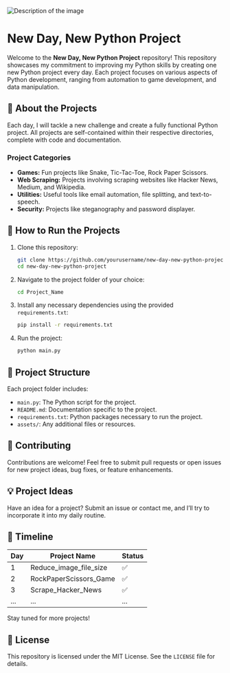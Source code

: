 <img src="https://user-images.githubusercontent.com/74038190/213910845-af37a709-8995-40d6-be59-724526e3c3d7.gif" alt="Description of the image">

# New Day, New Python Project

Welcome to the **New Day, New Python Project** repository! This repository showcases my commitment to improving my Python skills by creating one new Python project every day. Each project focuses on various aspects of Python development, ranging from automation to game development, and data manipulation.

## 🌟 About the Projects
Each day, I will tackle a new challenge and create a fully functional Python project. All projects are self-contained within their respective directories, complete with code and documentation.

### Project Categories
- **Games:** Fun projects like Snake, Tic-Tac-Toe, Rock Paper Scissors.
- **Web Scraping:** Projects involving scraping websites like Hacker News, Medium, and Wikipedia.
- **Utilities:** Useful tools like email automation, file splitting, and text-to-speech.
- **Security:** Projects like steganography and password displayer.

## 🚀 How to Run the Projects

1. Clone this repository:
    ```bash
    git clone https://github.com/yourusername/new-day-new-python-project.git
    cd new-day-new-python-project
    ```

2. Navigate to the project folder of your choice:
    ```bash
    cd Project_Name
    ```

3. Install any necessary dependencies using the provided `requirements.txt`:
    ```bash
    pip install -r requirements.txt
    ```

4. Run the project:
    ```bash
    python main.py
    ```

## 📂 Project Structure
Each project folder includes:
- `main.py`: The Python script for the project.
- `README.md`: Documentation specific to the project.
- `requirements.txt`: Python packages necessary to run the project.
- `assets/`: Any additional files or resources.

## 🌱 Contributing
Contributions are welcome! Feel free to submit pull requests or open issues for new project ideas, bug fixes, or feature enhancements.

## 💡 Project Ideas
Have an idea for a project? Submit an issue or contact me, and I’ll try to incorporate it into my daily routine.

## 📆 Timeline
| Day | Project Name              | Status |
|-----|---------------------------|--------|
| 1   | Reduce_image_file_size     | ✅      |
| 2   | RockPaperScissors_Game     | ✅      |
| 3   | Scrape_Hacker_News         | ✅      |
| ... | ...                       | ...    |

Stay tuned for more projects!

## 📜 License
This repository is licensed under the MIT License. See the `LICENSE` file for details.
